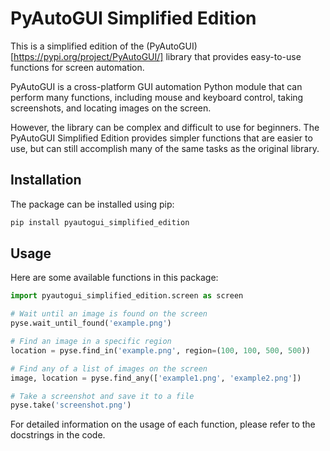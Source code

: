 # PyAutoGUI Simplified Edition

This is a simplified edition of the (PyAutoGUI)[https://pypi.org/project/PyAutoGUI/] library that provides easy-to-use functions for screen automation.

PyAutoGUI is a cross-platform GUI automation Python module that can perform many functions, including mouse and keyboard control, taking screenshots, and locating images on the screen.

However, the library can be complex and difficult to use for beginners. The PyAutoGUI Simplified Edition provides simpler functions that are easier to use, but can still accomplish many of the same tasks as the original library.

## Installation

The package can be installed using pip:

```bash
pip install pyautogui_simplified_edition
```

## Usage

Here are some available functions in this package:

```py
import pyautogui_simplified_edition.screen as screen

# Wait until an image is found on the screen
pyse.wait_until_found('example.png')

# Find an image in a specific region
location = pyse.find_in('example.png', region=(100, 100, 500, 500))

# Find any of a list of images on the screen
image, location = pyse.find_any(['example1.png', 'example2.png'])

# Take a screenshot and save it to a file
pyse.take('screenshot.png')
```

For detailed information on the usage of each function, please refer to the docstrings in the code.
